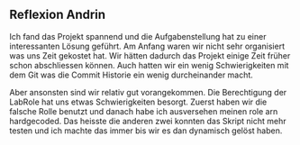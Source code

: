 ## Reflexion Andrin 

Ich fand das Projekt spannend und die Aufgabenstellung hat zu einer interessanten Lösung geführt. Am Anfang waren wir nicht sehr organisiert was uns Zeit gekostet hat. Wir hätten dadurch das Projekt einige Zeit früher schon abschliessen können. Auch hatten wir ein wenig Schwierigkeiten mit dem Git was die Commit Historie ein wenig durcheinander macht. 

Aber ansonsten sind wir relativ gut vorangekommen. Die Berechtigung der LabRole hat uns etwas Schwierigkeiten besorgt. Zuerst haben wir die falsche Rolle benutzt und danach habe ich ausversehen meinen role arn hardgecoded. Das heisste die anderen zwei konnten das Skript nicht mehr testen und ich machte das immer bis wir es dan dynamisch gelöst haben.
